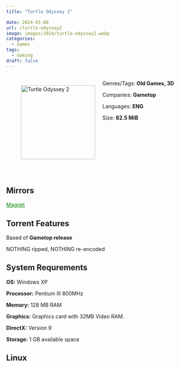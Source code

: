 ```yaml
---
title: "Turtle Odyssey 2"

date: 2024-01-08
url: /turtle-odyssey2
image: images/2024/turtle-odyssey2.webp
categories:
  - Games
tags:
  - Gaming
draft: false
---
```

##
<figure style="float: left; margin-right: 20px;">
  <img src="/images/2024/turtle-odyssey2.webp" alt="Turtle Odyssey 2" style="width: 200px;">
</figure>

Genres/Tags: **Old Games, 3D**

Companies: **Gametop**

Languages: **ENG**

Size: **82.5 MiB**
# ⠀
# ⠀

## Mirrors
<a href="magnet:?xt=urn:btih:AEJZEQQWBXKYJFGXAPZFQORSHQ2EOTDL&dn=Turtle%20Odyssey%202" style="color: green;">Magnet</a>

## Torrent Features
Based of **Gametop release**

NOTHING ripped, NOTHING re-encoded

## System Requrements
**OS:** Windows XP

**Processor:** Pentium III 800MHz

**Memory:** 128 MB RAM

**Graphics:** Graphics card with 32MB Video RAM.

**DirectX:** Version 9

**Storage:** 1 GB available space


## Linux
